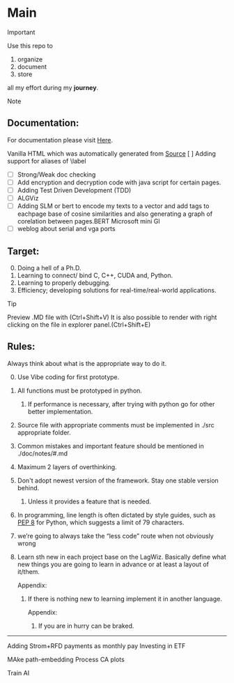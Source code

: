 # Main
> [!IMPORTANT]
> Use this repo to 
> 1. organize 
> 2. document 
> 3. store 
> 
> all my effort during my __journey__. 

> [!NOTE]
> ## Documentation:
> For documentation please visit [Here](https://yassinriyazi.github.io/Main/).
>
> Vanilla HTML which was automatically generated from [Source](./src)
> [ ] Adding support for aliases of \label
> - [ ] Strong/Weak doc checking
> - [ ] Add encryption and decryption code with java script for certain pages.
> - [ ] Adding Test Driven Development (TDD)
> - [ ] ALGViz
> - [ ] Adding SLM or bert to encode my texts to a vector and add tags to eachpage base of cosine similarities and also generating a graph of corelation between pages.BERT Microsoft mini Gl
> - [ ] weblog about serial and vga ports 

## Target:
0. Doing a hell of a Ph.D.
1. Learning to connect/ bind C, C++, CUDA and, Python.
2. Learning to properly debugging.
3. Efficiency; developing solutions for real-time/real-world applications.


> [!TIP]
> Preview .MD file with (Ctrl+Shift+V)
> It is also possible to render with right clicking on the file in explorer panel.(Ctrl+Shift+E)

## Rules:
Always think about what is the appropriate way to do it.

0. Use Vibe coding for first prototype.
1. All functions must be prototyped in python. 
    1. If performance is necessary, after trying with python go for other better implementation.

2. Source file with appropriate comments must be implemented in ./src appropriate folder.

3. Common mistakes and important feature should be mentioned in ./doc/notes/#.md

4. Maximum 2 layers of overthinking.

5. Don't adopt newest version of the framework. Stay one stable version behind.
    1. Unless it provides a feature that is needed.

6. In programming, line length is often dictated by style guides, such as [PEP 8](https://peps.python.org/pep-0008/) for Python, which suggests a limit of 79 characters. 

7. we’re going to always take the “less code” route when not obviously wrong

8. Learn sth new in each project base on the LagWiz. Basically define what new things you are going to learn in advance or at least a layout of it/them.

    Appendix:
    1. If there is nothing new to learning implement it in another language.

        Appendix:
        1. If you are in hurry can be braked.

---

Adding Strom+RFD payments as monthly pay
Investing in ETF

MAke path-embedding
    Process CA plots

Train AI